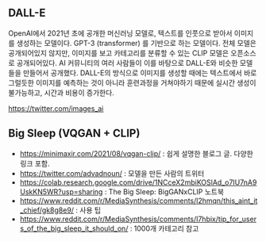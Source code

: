 ## DALL-E	

OpenAI에서 2021년 초에 공개한 머신러닝 모델로, 텍스트를 인풋으로 받아서 이미지를 생성하는 모델이다. GPT-3 (transformer) 를 기반으로 하는 모델이다. 전체 모델은 공개되어있지 않지만, 이미지를 보고 카테고리를 분류할 수 있는 CLIP 모델은 오픈소스로 공개되어있다. AI 커뮤니티의 여러 사람들이 이를 바탕으로 DALL-E와 비슷한 모델들을 만들어서 공개했다. DALL-E의 방식으로 이미지를 생성할 때에는 텍스트에서 바로 그럴듯한 이미지를 예측하는 것이 아니라 훈련과정을 거쳐야하기 때문에 실시간 생성이 불가능하고, 시간과 비용이 증가한다.

https://twitter.com/images_ai

## Big Sleep (VQGAN + CLIP)
- https://minimaxir.com/2021/08/vqgan-clip/ : 쉽게 설명한 블로그 글. 다양한 링크 포함.
- https://twitter.com/advadnoun/ : 모델을 만든 사람의 트위터
- https://colab.research.google.com/drive/1NCceX2mbiKOSlAd_o7IU7nA9UskKN5WR?usp=sharing : The Big Sleep: BigGANxCLIP 노트북
- https://www.reddit.com/r/MediaSynthesis/comments/l2hmqn/this_aint_it_chief/gk8g8e9/ : 사용 팁
- https://www.reddit.com/r/MediaSynthesis/comments/l7hbix/tip_for_users_of_the_big_sleep_it_should_on/ : 1000개 카테고리 참고
